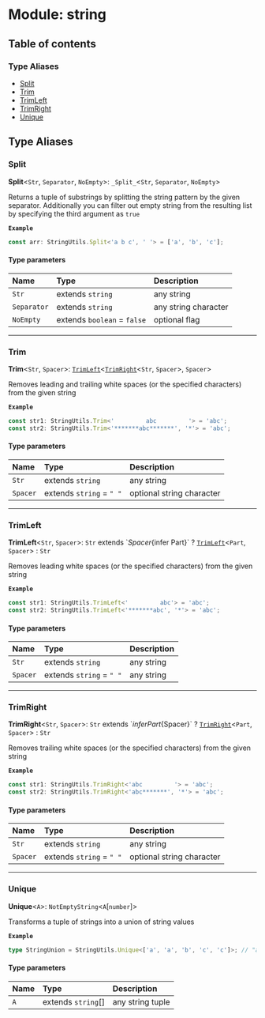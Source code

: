 # Module: string

## Table of contents

### Type Aliases

- [Split](string.md#split)
- [Trim](string.md#trim)
- [TrimLeft](string.md#trimleft)
- [TrimRight](string.md#trimright)
- [Unique](string.md#unique)

## Type Aliases

### Split

 **Split**<`Str`, `Separator`, `NoEmpty`\>: `_Split_`<`Str`, `Separator`, `NoEmpty`\>

Returns a tuple of substrings by splitting the string pattern by the given separator.
Additionally you can filter out empty string from the resulting list by specifying the third argument as `true`

**`Example`**

```ts
const arr: StringUtils.Split<'a b c', ' '> = ['a', 'b', 'c'];
```

#### Type parameters

| Name | Type | Description |
| :------ | :------ | :------ |
| `Str` | extends `string` | any string |
| `Separator` | extends `string` | any string character |
| `NoEmpty` | extends `boolean` = ``false`` | optional flag |

___

### Trim

 **Trim**<`Str`, `Spacer`\>: [`TrimLeft`](string.md#trimleft)<[`TrimRight`](string.md#trimright)<`Str`, `Spacer`\>, `Spacer`\>

Removes leading and trailing white spaces (or the specified characters) from the given string

**`Example`**

```ts
const str1: StringUtils.Trim<'         abc         '> = 'abc';
const str2: StringUtils.Trim<'*******abc*******', '*'> = 'abc';
```

#### Type parameters

| Name | Type | Description |
| :------ | :------ | :------ |
| `Str` | extends `string` | any string |
| `Spacer` | extends `string` = ``" "`` | optional string character |

___

### TrimLeft

 **TrimLeft**<`Str`, `Spacer`\>: `Str` extends \`${Spacer}${infer Part}\` ? [`TrimLeft`](string.md#trimleft)<`Part`, `Spacer`\> : `Str`

Removes leading white spaces (or the specified characters) from the given string

**`Example`**

```ts
const str1: StringUtils.TrimLeft<'         abc'> = 'abc';
const str2: StringUtils.TrimLeft<'*******abc', '*'> = 'abc';
```

#### Type parameters

| Name | Type | Description |
| :------ | :------ | :------ |
| `Str` | extends `string` | any string |
| `Spacer` | extends `string` = ``" "`` | any string |

___

### TrimRight

 **TrimRight**<`Str`, `Spacer`\>: `Str` extends \`${infer Part}${Spacer}\` ? [`TrimRight`](string.md#trimright)<`Part`, `Spacer`\> : `Str`

Removes trailing white spaces (or the specified characters) from the given string

**`Example`**

```ts
const str1: StringUtils.TrimRight<'abc         '> = 'abc';
const str2: StringUtils.TrimRight<'abc*******', '*'> = 'abc';
```

#### Type parameters

| Name | Type | Description |
| :------ | :------ | :------ |
| `Str` | extends `string` | any string |
| `Spacer` | extends `string` = ``" "`` | optional string character |

___

### Unique

 **Unique**<`A`\>: `NotEmptyString`<`A`[`number`]\>

Transforms a tuple of strings into a union of string values

**`Example`**

```ts
type StringUnion = StringUtils.Unique<['a', 'a', 'b', 'c', 'c']>; // "a" | "b" | "c"
```

#### Type parameters

| Name | Type | Description |
| :------ | :------ | :------ |
| `A` | extends `string`[] | any string tuple |
